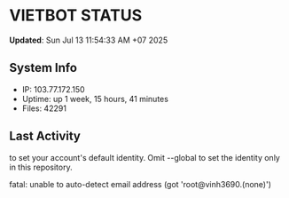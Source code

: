 # VIETBOT STATUS
**Updated**: Sun Jul 13 11:54:33 AM +07 2025

## System Info
- IP: 103.77.172.150
- Uptime: up 1 week, 15 hours, 41 minutes
- Files: 42291

## Last Activity

to set your account's default identity.
Omit --global to set the identity only in this repository.

fatal: unable to auto-detect email address (got 'root@vinh3690.(none)')

